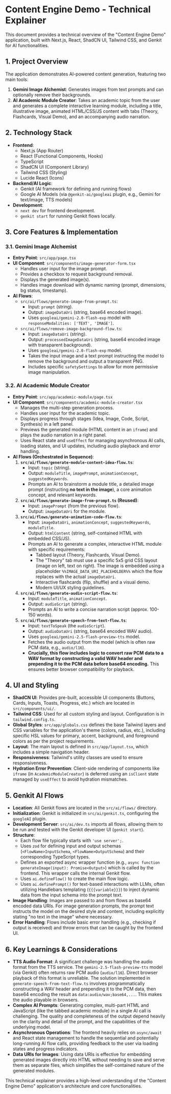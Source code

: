 
# Content Engine Demo - Technical Explainer

This document provides a technical overview of the "Content Engine Demo" application, built with Next.js, React, ShadCN UI, Tailwind CSS, and Genkit for AI functionalities.

## 1. Project Overview

The application demonstrates AI-powered content generation, featuring two main tools:

1.  **Gemini Image Alchemist**: Generates images from text prompts and can optionally remove their backgrounds.
2.  **AI Academic Module Creator**: Takes an academic topic from the user and generates a complete interactive learning module, including a title, illustrative image, animated HTML/CSS/JS content with tabs (Theory, Flashcards, Visual Demo), and an accompanying audio narration.

## 2. Technology Stack

*   **Frontend**:
    *   Next.js (App Router)
    *   React (Functional Components, Hooks)
    *   TypeScript
    *   ShadCN UI (Component Library)
    *   Tailwind CSS (Styling)
    *   Lucide React (Icons)
*   **Backend/AI Logic**:
    *   Genkit (AI framework for defining and running flows)
    *   Google AI Models (via `@genkit-ai/googleai` plugin, e.g., Gemini for text/image, TTS models)
*   **Development**:
    *   `next dev` for frontend development.
    *   `genkit start` for running Genkit flows locally.

## 3. Core Features & Implementation

### 3.1. Gemini Image Alchemist

*   **Entry Point**: `src/app/page.tsx`
*   **UI Component**: `src/components/image-generator-form.tsx`
    *   Handles user input for the image prompt.
    *   Provides a checkbox to request background removal.
    *   Displays the generated image(s).
    *   Handles image download with dynamic naming (prompt, dimensions, bg status, timestamp).
*   **AI Flows**:
    *   `src/ai/flows/generate-image-from-prompt.ts`:
        *   Input: `prompt` (string).
        *   Output: `imageDataUri` (string, base64 encoded image).
        *   Uses `googleai/gemini-2.0-flash-exp` model with `responseModalities: ['TEXT', 'IMAGE']`.
    *   `src/ai/flows/remove-image-background-flow.ts`:
        *   Input: `imageDataUri` (string).
        *   Output: `processedImageDataUri` (string, base64 encoded image with transparent background).
        *   Uses `googleai/gemini-2.0-flash-exp` model.
        *   Takes the input image and a text prompt instructing the model to remove the background and output a transparent PNG.
        *   Includes specific `safetySettings` to allow for more permissive image manipulation.

### 3.2. AI Academic Module Creator

*   **Entry Point**: `src/app/academic-module/page.tsx`
*   **UI Component**: `src/components/academic-module-creator.tsx`
    *   Manages the multi-step generation process.
    *   Handles user input for the academic topic.
    *   Displays progress through stages (Idea, Image, Code, Script, Synthesis) in a left panel.
    *   Previews the generated module (HTML content in an `iframe`) and plays the audio narration in a right panel.
    *   Uses React state and `useEffect` for managing asynchronous AI calls, loading states, and UI updates, including audio playback and error handling.
*   **AI Flows (Orchestrated in Sequence)**:
    1.  **`src/ai/flows/generate-module-content-idea-flow.ts`**:
        *   Input: `topic` (string).
        *   Output: `moduleTitle`, `imagePrompt`, `animationConcept`, `suggestedKeywords`.
        *   Prompts an AI to brainstorm a module title, a detailed image prompt (instructing **no text in the image**), a core animation concept, and relevant keywords.
    2.  **`src/ai/flows/generate-image-from-prompt.ts` (Reused)**:
        *   Input: `imagePrompt` (from the previous flow).
        *   Output: `imageDataUri` for the module.
    3.  **`src/ai/flows/generate-animation-code-flow.ts`**:
        *   Input: `imageDataUri`, `animationConcept`, `suggestedKeywords`, `moduleTitle`.
        *   Output: `htmlContent` (string, self-contained HTML with embedded CSS/JS).
        *   Prompts an AI to generate a complex, interactive HTML module with specific requirements:
            *   Tabbed layout (Theory, Flashcards, Visual Demo).
            *   The "Theory" tab must use a specific 5x5 grid CSS layout (image on left, text on right). The image is embedded using a placeholder `%%IMAGE_DATA_URI_PLACEHOLDER%%` which the flow replaces with the actual `imageDataUri`.
            *   Interactive flashcards (flip, shuffle) and a visual demo.
            *   Modern UI/UX styling guidelines.
    4.  **`src/ai/flows/generate-audio-script-flow.ts`**:
        *   Input: `moduleTitle`, `animationConcept`.
        *   Output: `audioScript` (string).
        *   Prompts an AI to write a concise narration script (approx. 100-150 words).
    5.  **`src/ai/flows/generate-speech-from-text-flow.ts`**:
        *   Input: `textToSpeak` (the `audioScript`).
        *   Output: `audioDataUri` (string, base64 encoded WAV audio).
        *   Uses `googleai/gemini-2.5-flash-preview-tts` model.
        *   Fetches the audio output from the model (which is often raw PCM data, e.g., `audio/l16`).
        *   **Crucially, this flow includes logic to convert raw PCM data to a WAV format by constructing a valid WAV header and prepending it to the PCM data before base64 encoding.** This ensures better browser compatibility for playback.

## 4. UI and Styling

*   **ShadCN UI**: Provides pre-built, accessible UI components (Buttons, Cards, Inputs, Toasts, Progress, etc.) which are located in `src/components/ui/`.
*   **Tailwind CSS**: Used for all custom styling and layout. Configuration is in `tailwind.config.ts`.
*   **Global Styles**: `src/app/globals.css` defines the base Tailwind layers and CSS variables for the application's theme (colors, radius, etc.), including specific HSL values for primary, accent, background, and foreground colors as per the project requirements.
*   **Layout**: The main layout is defined in `src/app/layout.tsx`, which includes a simple navigation header.
*   **Responsiveness**: Tailwind's utility classes are used to ensure responsiveness.
*   **Hydration Error Prevention**: Client-side rendering of components like `iframe` (in `AcademicModuleCreator`) is deferred using an `isClient` state managed by `useEffect` to avoid hydration mismatches.

## 5. Genkit AI Flows

*   **Location**: All Genkit flows are located in the `src/ai/flows/` directory.
*   **Initialization**: Genkit is initialized in `src/ai/genkit.ts`, configuring the `googleAI` plugin.
*   **Development Server**: `src/ai/dev.ts` imports all flows, allowing them to be run and tested with the Genkit developer UI (`genkit start`).
*   **Structure**:
    *   Each flow file typically starts with `'use server';`.
    *   Uses `zod` for defining input and output schemas (`<FlowName>InputSchema`, `<FlowName>OutputSchema`) and their corresponding TypeScript types.
    *   Defines an exported async wrapper function (e.g., `async function generateImage(input): Promise<Output>`) which is called by the frontend. This wrapper calls the internal Genkit flow.
    *   Uses `ai.defineFlow()` to create the main flow logic.
    *   Uses `ai.definePrompt()` for text-based interactions with LLMs, often utilizing Handlebars templating (`{{{variable}}}`) to inject dynamic data from the input schema into the prompt text.
*   **Image Handling**: Images are passed to and from flows as base64 encoded data URIs. For image generation prompts, the prompt text instructs the model on the desired style and content, including explicitly stating "no text in the image" where necessary.
*   **Error Handling**: Flows include basic error handling (e.g., checking if output is received) and throw errors that can be caught by the frontend UI.

## 6. Key Learnings & Considerations

*   **TTS Audio Format**: A significant challenge was handling the audio format from the TTS service. The `gemini-2.5-flash-preview-tts` model (via Genkit) often returns raw PCM audio (`audio/l16`). Direct browser playback of this format is unreliable. The solution implemented in `generate-speech-from-text-flow.ts` involves programmatically constructing a WAV header and prepending it to the PCM data, then base64 encoding the result as `data:audio/wav;base64,...`. This makes the audio playable in browsers.
*   **Complex AI Prompts**: Generating complex, multi-part HTML and JavaScript (like the tabbed academic module) in a single AI call is challenging. The quality and completeness of the output depend heavily on the clarity and detail of the prompt, and the capabilities of the underlying model.
*   **Asynchronous Operations**: The frontend heavily relies on `async/await` and React state management to handle the sequential and potentially long-running AI flow calls, providing feedback to the user via loading states and progress indicators.
*   **Data URIs for Images**: Using data URIs is effective for embedding generated images directly into HTML without needing to save and serve them as separate files, which simplifies the self-contained nature of the generated modules.

This technical explainer provides a high-level understanding of the "Content Engine Demo" application's architecture and core functionalities.
